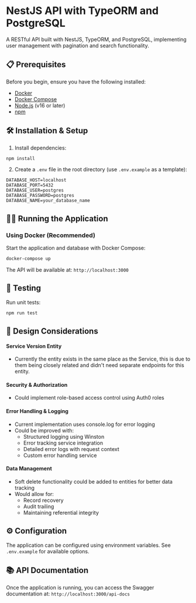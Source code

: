 # NestJS API with TypeORM and PostgreSQL

A RESTful API built with NestJS, TypeORM, and PostgreSQL, implementing user management with pagination and search functionality.

## 📋 Prerequisites

Before you begin, ensure you have the following installed:

- [Docker](https://www.docker.com/get-started)
- [Docker Compose](https://docs.docker.com/compose/install/)
- [Node.js](https://nodejs.org/) (v16 or later)
- [npm](https://www.npmjs.com/)

## 🛠️ Installation & Setup

1. Install dependencies:

```bash
npm install
```

2. Create a `.env` file in the root directory (use `.env.example` as a template):

```env
DATABASE_HOST=localhost
DATABASE_PORT=5432
DATABASE_USER=postgres
DATABASE_PASSWORD=postgres
DATABASE_NAME=your_database_name
```

## 🏃‍♂️ Running the Application

### Using Docker (Recommended)

Start the application and database with Docker Compose:

```bash
docker-compose up
```

The API will be available at: `http://localhost:3000`

## 🧪 Testing

Run unit tests:

```bash
npm run test
```

## 🎯 Design Considerations

#### Service Version Entity

- Currently the entity exists in the same place as the Service, this is due to them being closely related and didn't need separate endpoints for this entity.

#### Security & Authorization

- Could implement role-based access control using Auth0 roles

#### Error Handling & Logging

- Current implementation uses console.log for error logging
- Could be improved with:
  - Structured logging using Winston
  - Error tracking service integration
  - Detailed error logs with request context
  - Custom error handling service

#### Data Management

- Soft delete functionality could be added to entities for better data tracking
- Would allow for:
  - Record recovery
  - Audit trailing
  - Maintaining referential integrity

## ⚙️ Configuration

The application can be configured using environment variables. See `.env.example` for available options.

## 📚 API Documentation

Once the application is running, you can access the Swagger documentation at:
`http://localhost:3000/api-docs`
